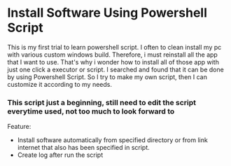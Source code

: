 # Install Software Using Powershell Script
This is my first trial to learn powershell script. I often to clean install my pc with various custom windows build. Therefore, i must reinstall all the app that I want to use.
That's why i wonder how to install all of those app with just one click a executor or script.
I searched and found that it can be done by using Powershell Script. So I try to make my own script, then I can customize it according to my needs.

### This script just a beginning, still need to edit the script everytime used, not too much to look forward to
Feature:
- Install software automatically from specified directory or from link internet that also has been specified in script.
- Create log after run the script
